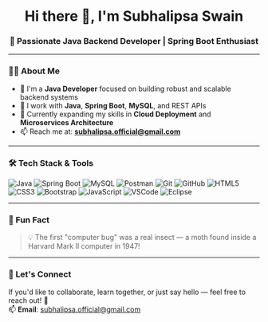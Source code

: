 <h1 align="center">Hi there 👋, I'm Subhalipsa Swain</h1>
<h3 align="center">🌟 Passionate Java Backend Developer | Spring Boot Enthusiast</h3>

---

### 👩‍💻 About Me

- 💼 I'm a **Java Developer** focused on building robust and scalable backend systems  
- 🔧 I work with **Java**, **Spring Boot**, **MySQL**, and REST APIs  
- 🌱 Currently expanding my skills in **Cloud Deployment** and **Microservices Architecture**  
- 📫 Reach me at: **subhalipsa.official@gmail.com**

---
### 🛠️ Tech Stack & Tools

![Java](https://img.shields.io/badge/Java-%23ED8B00.svg?style=flat-square&logo=java&logoColor=white)
![Spring Boot](https://img.shields.io/badge/Spring_Boot-%236DB33F.svg?style=flat-square&logo=spring-boot&logoColor=white)
![MySQL](https://img.shields.io/badge/MySQL-%2300f.svg?style=flat-square&logo=mysql&logoColor=white)
![Postman](https://img.shields.io/badge/Postman-%23FF6C37.svg?style=flat-square&logo=postman&logoColor=white)
![Git](https://img.shields.io/badge/Git-%23F05033.svg?style=flat-square&logo=git&logoColor=white)
![GitHub](https://img.shields.io/badge/GitHub-%23121011.svg?style=flat-square&logo=github&logoColor=white)
![HTML5](https://img.shields.io/badge/HTML5-%23E34F26.svg?style=flat-square&logo=html5&logoColor=white)
![CSS3](https://img.shields.io/badge/CSS3-%231572B6.svg?style=flat-square&logo=css3&logoColor=white)
![Bootstrap](https://img.shields.io/badge/Bootstrap-%23563D7C.svg?style=flat-square&logo=bootstrap&logoColor=white)
![JavaScript](https://img.shields.io/badge/JavaScript-%23F7DF1E.svg?style=flat-square&logo=javascript&logoColor=black)
![VSCode](https://img.shields.io/badge/VSCode-%23007ACC.svg?style=flat-square&logo=visual-studio-code&logoColor=white)
![Eclipse](https://img.shields.io/badge/Eclipse-2C2255?style=flat-square&logo=eclipse&logoColor=white)


---
### 🧠 Fun Fact

> 💡 The first "computer bug" was a real insect — a moth found inside a Harvard Mark II computer in 1947!

---

### 📌 Let's Connect

If you'd like to collaborate, learn together, or just say hello — feel free to reach out! 🚀  
📫 **Email**: subhalipsa.official@gmail.com
